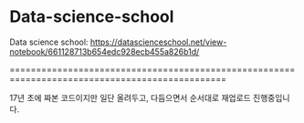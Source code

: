 # Data-science-school

Data science school: https://datascienceschool.net/view-notebook/661128713b654edc928ecb455a826b1d/

===============================================================================================

17년 초에 짜본 코드이지만 일단 올려두고, 다듬으면서 순서대로 재업로드 진행중입니다.
